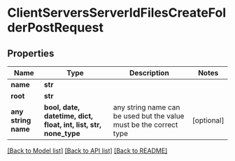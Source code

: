 # ClientServersServerIdFilesCreateFolderPostRequest


## Properties
Name | Type | Description | Notes
------------ | ------------- | ------------- | -------------
**name** | **str** |  | 
**root** | **str** |  | 
**any string name** | **bool, date, datetime, dict, float, int, list, str, none_type** | any string name can be used but the value must be the correct type | [optional]

[[Back to Model list]](../README.md#documentation-for-models) [[Back to API list]](../README.md#documentation-for-api-endpoints) [[Back to README]](../README.md)


